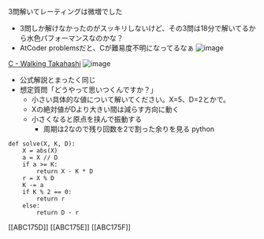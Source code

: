 
3問解いてレーティングは微増でした
- 3問しか解けなかったのがスッキリしないけど、その3問は18分で解いてるから水色パフォーマンスなのかな？
- AtCoder problemsだと、Cが難易度不明になってるなぁ
![image](https://gyazo.com/f4738f97644706bce47fd3a7fcb6e031/thumb/1000)


[C - Walking Takahashi](https://atcoder.jp/contests/abc175/tasks/abc175_c)
![image](https://gyazo.com/f018626553faead2043227e811314934/thumb/1000)

- 公式解説とまったく同じ
- 想定質問「どうやって思いつくんですか？」
    - 小さい具体的な値について解いてください。X=5、D=2とかで。
    - Xの絶対値がDより大きい間は減らす方向に動く
    - 小さくなると原点を挟んで振動する
        - 周期は2なので残り回数を2で割った余りを見る
python

```
def solve(X, K, D):
    X = abs(X)
    a = X // D
    if a >= K:
        return X - K * D
    r = X % D
    K -= a
    if K % 2 == 0:
        return r
    else:
        return D - r
```


[[ABC175D]]
[[ABC175E]]
[[ABC175F]]
